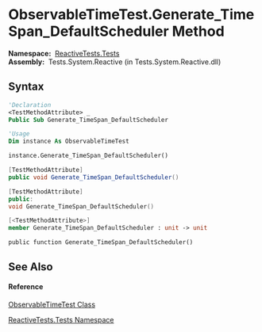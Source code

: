# ObservableTimeTest.Generate\_TimeSpan\_DefaultScheduler Method

**Namespace:**  [ReactiveTests.Tests](ReactiveTests.Tests\ReactiveTests.Tests.md)  
**Assembly:**  Tests.System.Reactive (in Tests.System.Reactive.dll)

## Syntax

```vb
'Declaration
<TestMethodAttribute> _
Public Sub Generate_TimeSpan_DefaultScheduler
```

```vb
'Usage
Dim instance As ObservableTimeTest

instance.Generate_TimeSpan_DefaultScheduler()
```

```csharp
[TestMethodAttribute]
public void Generate_TimeSpan_DefaultScheduler()
```

```c++
[TestMethodAttribute]
public:
void Generate_TimeSpan_DefaultScheduler()
```

```fsharp
[<TestMethodAttribute>]
member Generate_TimeSpan_DefaultScheduler : unit -> unit 
```

```jscript
public function Generate_TimeSpan_DefaultScheduler()
```

## See Also

#### Reference

[ObservableTimeTest Class](ObservableTimeTest\ObservableTimeTest.md)

[ReactiveTests.Tests Namespace](ReactiveTests.Tests\ReactiveTests.Tests.md)




